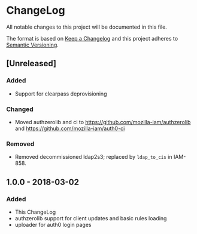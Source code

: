 # ChangeLog 
All notable changes to this project will be documented in this file.

The format is based on [Keep a Changelog](http://keepachangelog.com/en/1.0.0/)
and this project adheres to [Semantic Versioning](http://semver.org/spec/v2.0.0.html).

## [Unreleased]
### Added
- Support for clearpass deprovisioning

### Changed
- Moved authzerolib and ci to https://github.com/mozilla-iam/authzerolib and https://github.com/mozilla-iam/auth0-ci

### Removed
- Removed decommissioned ldap2s3; replaced by `ldap_to_cis` in IAM-858.

## 1.0.0 - 2018-03-02
### Added
- This ChangeLog
- authzerolib support for client updates and basic rules loading
- uploader for auth0 login pages
